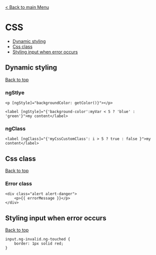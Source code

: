[< Back to main Menu](https://github.com/gsoulie/Mobile-App-Development/blob/master/angular-sheet.md)    

# CSS    

* [Dynamic styling](#dynamic-styling)     
* [Css class](#css-class)    
* [Styling input when error occurs](#styling-input-when-error-occurs)    



## Dynamic styling
[Back to top](#css)   

### ngStlye

```
<p [ngStyle]="backgroundColor: getColor()}"></p>

<label [ngStyle]="{'background-color':myVar < 5 ? 'blue' : 'green'}">my content</label>
```

### ngClass

```
<label [ngClass]="{'myCssCustomClass': i > 5 ? true : false }">my content</label>
```

## Css class
[Back to top](#css)   

### Error class

```
<div class="alert alert-danger">
    <p>{{ errorMessage }}</p>
</div>
```

## Styling input when error occurs
[Back to top](#css)   

```
input.ng-invalid.ng-touched {
    border: 1px solid red;
}
```
